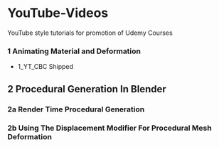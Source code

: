 # YouTube-Videos
YouTube style tutorials for promotion of Udemy Courses

### 1 Animating Material and Deformation
+ 1_YT_CBC Shipped

## 2 Procedural Generation In Blender

### 2a Render Time Procedural Generation
### 2b Using The Displacement Modifier For Procedural Mesh Deformation
